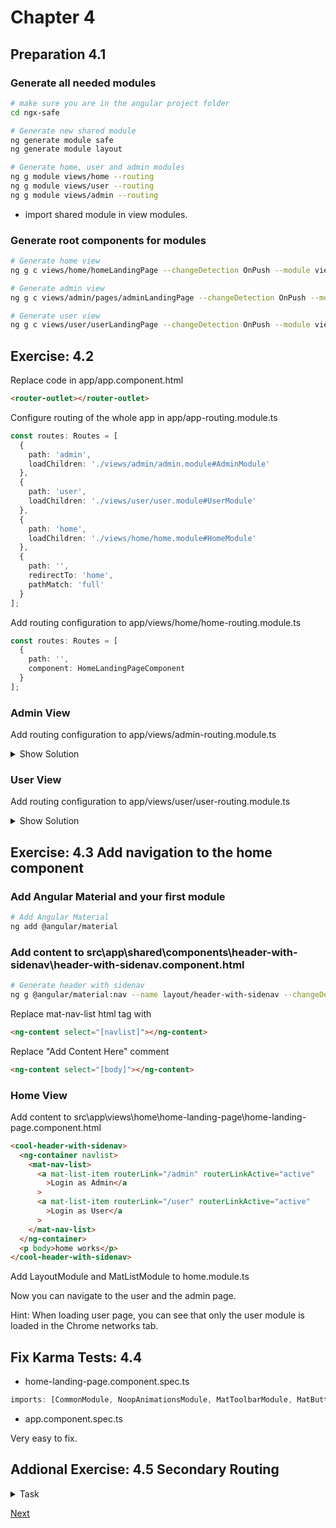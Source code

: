 # Chapter 4

## Preparation 4.1

### Generate all needed modules

```bash
# make sure you are in the angular project folder
cd ngx-safe

# Generate new shared module
ng generate module safe
ng generate module layout

# Generate home, user and admin modules
ng g module views/home --routing
ng g module views/user --routing
ng g module views/admin --routing
```

- import shared module in view modules.

### Generate root components for modules

```bash
# Generate home view
ng g c views/home/homeLandingPage --changeDetection OnPush --module views/home
```

```bash
# Generate admin view
ng g c views/admin/pages/adminLandingPage --changeDetection OnPush --module views/admin
```

```bash
# Generate user view
ng g c views/user/userLandingPage --changeDetection OnPush --module views/user
```

## Exercise: 4.2

Replace code in app/app.component.html

```html
<router-outlet></router-outlet>
```

Configure routing of the whole app in app/app-routing.module.ts

```TypeScript
const routes: Routes = [
  {
    path: 'admin',
    loadChildren: './views/admin/admin.module#AdminModule'
  },
  {
    path: 'user',
    loadChildren: './views/user/user.module#UserModule'
  },
  {
    path: 'home',
    loadChildren: './views/home/home.module#HomeModule'
  },
  {
    path: '',
    redirectTo: 'home',
    pathMatch: 'full'
  }
];
```

Add routing configuration to app/views/home/home-routing.module.ts

```TypeScript
const routes: Routes = [
  {
    path: '',
    component: HomeLandingPageComponent
  }
];
```

### Admin View

Add routing configuration to app/views/admin-routing.module.ts

<details><summary>Show Solution</summary>

```TypeScript
const routes: Routes = [
  {
    path: '',
    component: AdminLandingPageComponent
  }
];
```

</details>

### User View

Add routing configuration to app/views/user/user-routing.module.ts

<details><summary>Show Solution</summary>

```TypeScript
const routes: Routes = [
  {
    path: '',
    component: UserLandingPageComponent
  }
];
```

</details>

## Exercise: 4.3 Add navigation to the home component

### Add Angular Material and your first module

```bash
# Add Angular Material
ng add @angular/material
```

### Add content to src\app\shared\components\header-with-sidenav\header-with-sidenav.component.html

```bash
# Generate header with sidenav
ng g @angular/material:nav --name layout/header-with-sidenav --changeDetection OnPush --export --module layout --selector cool-header-with-sidenav
```

Replace mat-nav-list html tag with

```html
<ng-content select="[navlist]"></ng-content>
```

Replace "Add Content Here" comment

```html
<ng-content select="[body]"></ng-content>
```

### Home View

Add content to src\app\views\home\home-landing-page\home-landing-page.component.html

```html
<cool-header-with-sidenav>
  <ng-container navlist>
    <mat-nav-list>
      <a mat-list-item routerLink="/admin" routerLinkActive="active"
        >Login as Admin</a
      >
      <a mat-list-item routerLink="/user" routerLinkActive="active"
        >Login as User</a
      >
    </mat-nav-list>
  </ng-container>
  <p body>home works</p>
</cool-header-with-sidenav>
```

Add LayoutModule and MatListModule to home.module.ts

Now you can navigate to the user and the admin page.

Hint: When loading user page, you can see that only the user module is loaded in the Chrome networks tab.

## Fix Karma Tests: 4.4

- home-landing-page.component.spec.ts

```typescript
imports: [CommonModule, NoopAnimationsModule, MatToolbarModule, MatButtonModule, MatSidenavModule, MatIconModule, MatListModule],
```

- app.component.spec.ts

Very easy to fix.

## Addional Exercise: 4.5 Secondary Routing

<details><summary>Task</summary>

```bash
ng g c views/user/containers/userHome  --changeDetection OnPush --module views/user
ng g c views/shared/containers/safe  --export --changeDetection OnPush --module shared
```

To see the user and admin page included into the header and navigation you need secondary routes:

Replace codein app/views/user/user.component.html

```html
<cool-header-with-sidenav>
  <ng-container navlist>
    <mat-nav-list>
      <a mat-list-item routerLink="" routerLinkActive="active">Home</a>
      <a mat-list-item routerLink="/user" routerLinkActive="active">UserHome</a>
    </mat-nav-list>
  </ng-container>
  <div body>
    <router-outlet name="secondary"></router-outlet>
    <a [routerLink]="[{outlets: { secondary: ['safe'] } }]">Safe</a>
  </div>
</cool-header-with-sidenav>
```

Add SharedModule to user.module.ts

Add router outlet to app/app.component.html

```html
<router-outlet></router-outlet>
```

Add routes to app/views/user/user.routing.module.ts

```typescript
const routes: Routes = [
  {
    path: "home",
    component: UserComponent,
    children: [
      {
        path: "safe",
        component: SafeComponent,
        outlet: "secondary"
      },
      {
        path: "",
        component: UserHomeComponent,
        outlet: "secondary"
      }
    ]
  },
  {
    path: "",
    redirectTo: "home"
  }
];
```

</details>

[Next](chapter6.md)
